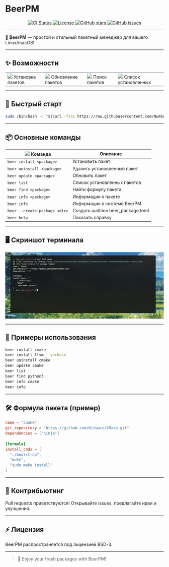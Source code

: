 
#  BeerPM

<p align="center">
  <a href="https://github.com/Numbers-Technologies/Beer/actions">
    <img src="https://img.shields.io/github/actions/workflow/status/Numbers-Technologies/Beer/ci.yml?branch=main&label=CI" alt="CI Status"/>
  </a>
  <a href="https://github.com/Numbers-Technologies/Beer/blob/main/LICENSE">
    <img src="https://img.shields.io/github/license/Numbers-Technologies/Beer" alt="License"/>
  </a>
  <a href="https://github.com/Numbers-Technologies/Beer/stargazers">
    <img src="https://img.shields.io/github/stars/Numbers-Technologies/Beer?style=social" alt="GitHub stars"/>
  </a>
  <a href="https://github.com/Numbers-Technologies/Beer/issues">
    <img src="https://img.shields.io/github/issues/Numbers-Technologies/Beer" alt="GitHub issues"/>
  </a>
</p>

---

🍻 **BeerPM** — простой и стильный пакетный менеджер для вашего Linux/macOS!

---

## ✨ Возможности

<table>
  <tr>
    <td><img src="https://raw.githubusercontent.com/Numbers-Technologies/Beer/main/assets/svg/install.svg" width="24"/> Установка пакетов</td>
    <td><img src="https://raw.githubusercontent.com/Numbers-Technologies/Beer/main/assets/svg/update.svg" width="24"/> Обновление пакетов</td>
    <td><img src="https://raw.githubusercontent.com/Numbers-Technologies/Beer/main/assets/svg/search.svg" width="24"/> Поиск пакетов</td>
    <td><img src="https://raw.githubusercontent.com/Numbers-Technologies/Beer/main/assets/svg/list.svg" width="24"/> Список установленных</td>
  </tr>
</table>

---

## 🚀 Быстрый старт

```sh
sudo /bin/bash -c "$(curl -fsSL https://raw.githubusercontent.com/Numbers-Technologies/Beer/refs/heads/main/install.sh)"
```

---

## 📦 Основные команды

| <img src="https://raw.githubusercontent.com/Numbers-Technologies/Beer/main/assets/svg/terminal.svg" width="18"/> Команда | Описание |
|-------------------------------------------|------------------------------------------|
| `beer install <package>`                  | Установить пакет                         |
| `beer uninstall <package>`                | Удалить установленный пакет              |
| `beer update <package>`                   | Обновить пакет                           |
| `beer list`                               | Список установленных пакетов             |
| `beer find <package>`                     | Найти формулу пакета                     |
| `beer info <package>`                     | Информация о пакете                      |
| `beer info`                               | Информация о системе BeerPM              |
| `beer --create-package <dir>`             | Создать шаблон beer_package.toml          |
| `beer help`                               | Показать справку                         |

---

## 🖥️ Скриншот терминала

<p align="center">
  <img src="./screenshot.png" alt="BeerPM Terminal Demo" width="600"/>
</p>

---

## 🍺 Примеры использования

```sh
beer install cmake
beer install llvm --verbose
beer uninstall cmake
beer update cmake
beer list
beer find python3
beer info cmake
beer info
```

---

## 🛠️ Формула пакета (пример)

```toml
name = "cmake"
git_repository = "https://github.com/Kitware/CMake.git"
dependencies = ["ninja"]

[formula]
install_cmds = [
  "./bootstrap",
  "make",
  "sudo make install"
]
```

---

## 🤝 Контрибьютинг

Pull requests приветствуются! Открывайте issues, предлагайте идеи и улучшения.

---

## ⚡️ Лицензия

BeerPM распространяется под лицензией BSD-3.

---

> 🍻 Enjoy your fresh packages with BeerPM!
